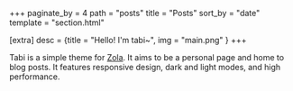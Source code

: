 +++
paginate_by = 4
path = "posts"
title = "Posts"
sort_by = "date"
template = "section.html"

[extra]
desc = {title = "Hello! I'm tabi~", img = "main.png" }
+++

Tabi is a simple theme for [Zola](https://www.getzola.org/). It aims to be a personal page and home to blog posts. It features responsive design, dark and light modes, and high performance.
